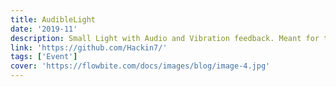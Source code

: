 ```yaml
---
title: AudibleLight
date: '2019-11'
description: Small Light with Audio and Vibration feedback. Meant for the visually impaired to make them visible in the dark 
link: 'https://github.com/Hackin7/'
tags: ['Event']
cover: 'https://flowbite.com/docs/images/blog/image-4.jpg'
---
```



